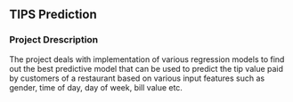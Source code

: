 ## TIPS Prediction

### Project Drescription

The project deals with implementation of various regression models to find out the best predictive model that can be used to predict the tip value paid by customers of a restaurant based on various input features such as gender, time of day, day of week, bill value etc.